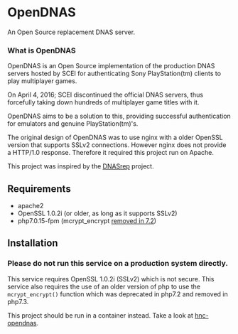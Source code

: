 # OpenDNAS

An Open Source replacement DNAS server.

### What is OpenDNAS
OpenDNAS is an Open Source implementation of the production DNAS
servers hosted by SCEI for authenticating Sony PlayStation(tm)
clients to play multiplayer games.

On April 4, 2016; SCEI discontinued the official DNAS servers,
thus forcefully taking down hundreds of multiplayer game titles with it.

OpenDNAS aims to be a solution to this, providing successful
authentication for emulators and genuine PlayStation(tm)'s.

The original design of OpenDNAS was to use nginx with a
older OpenSSL version that supports SSLv2 connections.
However nginx does not provide a HTTP/1.0 response.
Therefore it required this project run on Apache.

This project was inspired by the [DNASrep](https://github.com/FogNo23/DNASrep) project.

## Requirements
- apache2
- OpenSSL 1.0.2i (or older, as long as it supports SSLv2)
- php7.0.15-fpm (mcrypt_encrypt [removed in 7.2](https://www.php.net/manual/en/function.mcrypt-encrypt.php))

## Installation

### Please do not run this service on a production system directly.

This service requires OpenSSL 1.0.2i (SSLv2) which is not secure.
This service also requires the use of an older version of php to use
the `mcrypt_encrypt()` function which was deprecated in php7.2 and removed
in php7.3.

This project should be run in a container instead.
Take a look at [hnc-opendnas](https://github.com/hashnet0/hnc-opendnas).

